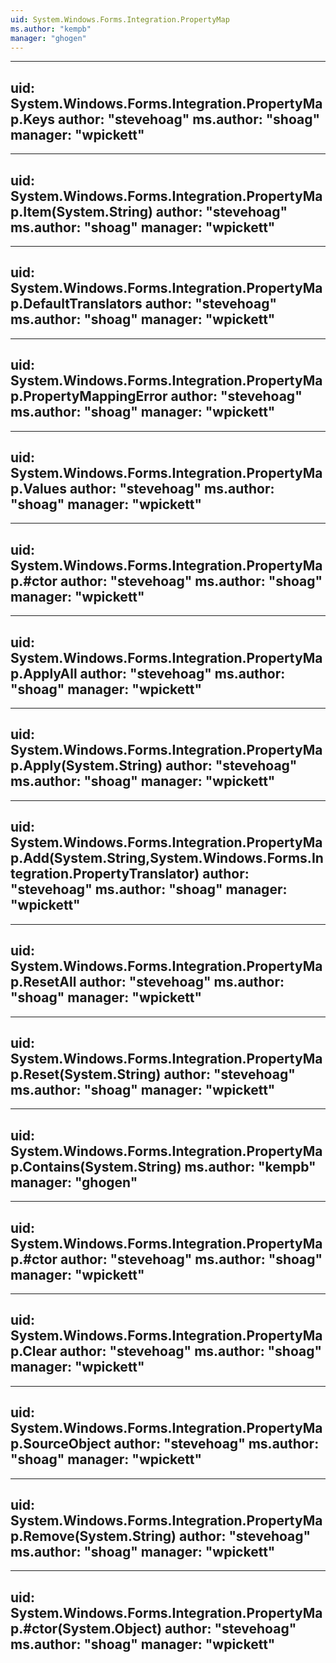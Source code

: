 ```yaml
---
uid: System.Windows.Forms.Integration.PropertyMap
ms.author: "kempb"
manager: "ghogen"
---
```


---
uid: System.Windows.Forms.Integration.PropertyMap.Keys
author: "stevehoag"
ms.author: "shoag"
manager: "wpickett"
---

---
uid: System.Windows.Forms.Integration.PropertyMap.Item(System.String)
author: "stevehoag"
ms.author: "shoag"
manager: "wpickett"
---

---
uid: System.Windows.Forms.Integration.PropertyMap.DefaultTranslators
author: "stevehoag"
ms.author: "shoag"
manager: "wpickett"
---

---
uid: System.Windows.Forms.Integration.PropertyMap.PropertyMappingError
author: "stevehoag"
ms.author: "shoag"
manager: "wpickett"
---

---
uid: System.Windows.Forms.Integration.PropertyMap.Values
author: "stevehoag"
ms.author: "shoag"
manager: "wpickett"
---

---
uid: System.Windows.Forms.Integration.PropertyMap.#ctor
author: "stevehoag"
ms.author: "shoag"
manager: "wpickett"
---

---
uid: System.Windows.Forms.Integration.PropertyMap.ApplyAll
author: "stevehoag"
ms.author: "shoag"
manager: "wpickett"
---

---
uid: System.Windows.Forms.Integration.PropertyMap.Apply(System.String)
author: "stevehoag"
ms.author: "shoag"
manager: "wpickett"
---

---
uid: System.Windows.Forms.Integration.PropertyMap.Add(System.String,System.Windows.Forms.Integration.PropertyTranslator)
author: "stevehoag"
ms.author: "shoag"
manager: "wpickett"
---

---
uid: System.Windows.Forms.Integration.PropertyMap.ResetAll
author: "stevehoag"
ms.author: "shoag"
manager: "wpickett"
---

---
uid: System.Windows.Forms.Integration.PropertyMap.Reset(System.String)
author: "stevehoag"
ms.author: "shoag"
manager: "wpickett"
---

---
uid: System.Windows.Forms.Integration.PropertyMap.Contains(System.String)
ms.author: "kempb"
manager: "ghogen"
---

---
uid: System.Windows.Forms.Integration.PropertyMap.#ctor
author: "stevehoag"
ms.author: "shoag"
manager: "wpickett"
---

---
uid: System.Windows.Forms.Integration.PropertyMap.Clear
author: "stevehoag"
ms.author: "shoag"
manager: "wpickett"
---

---
uid: System.Windows.Forms.Integration.PropertyMap.SourceObject
author: "stevehoag"
ms.author: "shoag"
manager: "wpickett"
---

---
uid: System.Windows.Forms.Integration.PropertyMap.Remove(System.String)
author: "stevehoag"
ms.author: "shoag"
manager: "wpickett"
---

---
uid: System.Windows.Forms.Integration.PropertyMap.#ctor(System.Object)
author: "stevehoag"
ms.author: "shoag"
manager: "wpickett"
---
